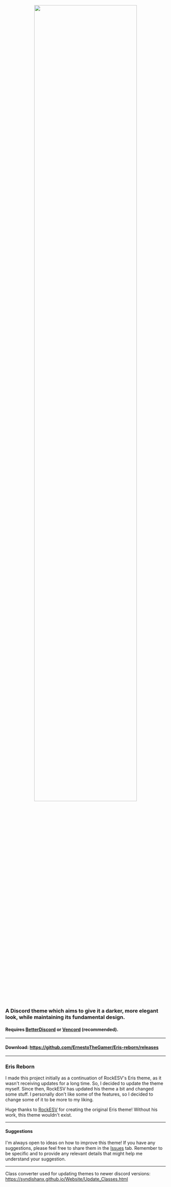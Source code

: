 <p align="center"><a align="center" href="https://betterdiscord.app/theme/Eris"><img align="center" src="https://raw.githubusercontent.com/RockESV/Eris/main/assets/logo/eris-logo-readme.svg" width=80% height=80%></a></p>

### A Discord theme which aims to give it a darker, more elegant look, while maintaining its fundamental design.

#### Requires [BetterDiscord](https://betterdiscord.app/) or [Vencord](https://vencord.dev/) (recommended).

- - -

#### Download: https://github.com/ErnestoTheGamer/Eris-reborn/releases

- - -

### Eris Reborn

I made this project initially as a continuation of RockESV's Eris theme, as it wasn't receiving updates for a long time. So, I decided to update the theme myself. Since then, RockESV has updated his theme a bit and changed some stuff. I personally don't like some of the features, so I decided to change some of it to be more to my liking.

Huge thanks to [RockESV](https://github.com/RockESV) for creating the original Eris theme! Without his work, this theme wouldn't exist.

- - -

#### Suggestions

I'm always open to ideas on how to improve this theme! If you have any suggestions, please feel free to share them in the [Issues](https://github.com/ErnestoTheGamer/Eris-reborn/issues) tab. Remember to be specific and to provide any relevant details that might help me understand your suggestion.

- - -

Class converter used for updating themes to newer discord versions: https://syndishanx.github.io/Website/Update_Classes.html
